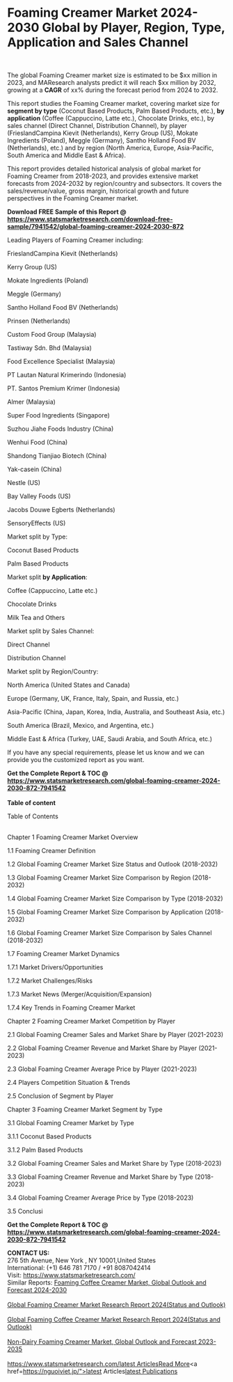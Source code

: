 <h1>Foaming Creamer Market 2024-2030 Global by Player, Region, Type, Application and Sales Channel</h1><br/><p>The global Foaming Creamer market size is estimated to be $xx million in 2023, and MAResearch analysts predict it will reach $xx million by 2032, growing at a <strong>CAGR</strong> of xx% during the forecast period from 2024 to 2032.</p><p>This report studies the Foaming Creamer market, covering market size for <strong>segment by type</strong> (Coconut Based Products, Palm Based Products, etc.), <strong>by application</strong> (Coffee (Cappuccino, Latte etc.), Chocolate Drinks, etc.), by sales channel (Direct Channel, Distribution Channel), by player (FrieslandCampina Kievit (Netherlands), Kerry Group (US), Mokate Ingredients (Poland), Meggle (Germany), Santho Holland Food BV (Netherlands), etc.) and by region (North America, Europe, Asia-Pacific, South America and Middle East & Africa).</p><p>This report provides detailed historical analysis of global market for Foaming Creamer from 2018-2023, and provides extensive market forecasts from 2024-2032 by region/country and subsectors. It covers the sales/revenue/value, gross margin, historical growth and future perspectives in the Foaming Creamer market.</p><p><strong>Download FREE Sample of this Report @ <a href="https://www.statsmarketresearch.com/download-free-sample/7941542/global-foaming-creamer-2024-2030-872">https://www.statsmarketresearch.com/download-free-sample/7941542/global-foaming-creamer-2024-2030-872</a></strong></p><p>Leading Players of Foaming Creamer including:</p><p>FrieslandCampina Kievit (Netherlands)</p><p>Kerry Group (US)</p><p>Mokate Ingredients (Poland)</p><p>Meggle (Germany)</p><p>Santho Holland Food BV (Netherlands)</p><p>Prinsen (Netherlands)</p><p>Custom Food Group (Malaysia)</p><p>Tastiway Sdn. Bhd (Malaysia)</p><p>Food Excellence Specialist (Malaysia)</p><p>PT Lautan Natural Krimerindo (Indonesia)</p><p>PT. Santos Premium Krimer (Indonesia)</p><p>Almer (Malaysia)</p><p>Super Food Ingredients (Singapore)</p><p>Suzhou Jiahe Foods Industry (China)</p><p>Wenhui Food (China)</p><p>Shandong Tianjiao Biotech (China)</p><p>Yak-casein (China)</p><p>Nestle (US)</p><p>Bay Valley Foods (US)</p><p>Jacobs Douwe Egberts (Netherlands)</p><p>SensoryEffects (US)</p><p>Market split by Type:</p><p>Coconut Based Products</p><p>Palm Based Products</p><p>Market split <strong>by Application</strong>:</p><p>Coffee (Cappuccino, Latte etc.)</p><p>Chocolate Drinks</p><p>Milk Tea and Others</p><p>Market split by Sales Channel:</p><p>Direct Channel</p><p>Distribution Channel</p><p>Market split by Region/Country:</p><p>North America (United States and Canada)</p><p>Europe (Germany, UK, France, Italy, Spain, and Russia, etc.)</p><p>Asia-Pacific (China, Japan, Korea, India, Australia, and Southeast Asia, etc.)</p><p>South America (Brazil, Mexico, and Argentina, etc.)</p><p>Middle East & Africa (Turkey, UAE, Saudi Arabia, and South Africa, etc.)</p><p>If you have any special requirements, please let us know and we can provide you the customized report as you want.</p><div><b>Get the Complete Report & TOC @ <a href="https://www.statsmarketresearch.com/global-foaming-creamer-2024-2030-872-7941542">https://www.statsmarketresearch.com/global-foaming-creamer-2024-2030-872-7941542</a></b></div><br><b>Table of content</b><p>Table of Contents<br />
 
 <br />
 
 Chapter 1 Foaming Creamer Market Overview<br />
 
  1.1 Foaming Creamer Definition<br />
 
  1.2 Global Foaming Creamer Market Size Status and Outlook (2018-2032)<br />
 
  1.3 Global Foaming Creamer Market Size Comparison by Region (2018-2032)<br />
 
  1.4 Global Foaming Creamer Market Size Comparison by Type (2018-2032)<br />
 
  1.5 Global Foaming Creamer Market Size Comparison by Application (2018-2032)<br />
 
  1.6 Global Foaming Creamer Market Size Comparison by Sales Channel (2018-2032)<br />
 
  1.7 Foaming Creamer Market Dynamics<br />
 
  1.7.1 Market Drivers/Opportunities<br />
 
  1.7.2 Market Challenges/Risks<br />
 
  1.7.3 Market News (Merger/Acquisition/Expansion)<br />
 
  1.7.4 Key Trends in Foaming Creamer Market<br />
 
 Chapter 2 Foaming Creamer Market Competition by Player<br />
 
  2.1 Global Foaming Creamer Sales and Market Share by Player (2021-2023)<br />
 
  2.2 Global Foaming Creamer Revenue and Market Share by Player (2021-2023)<br />
 
  2.3 Global Foaming Creamer Average Price by Player (2021-2023)<br />
 
  2.4 Players Competition Situation & Trends<br />
 
  2.5 Conclusion of Segment by Player<br />
 
 Chapter 3 Foaming Creamer Market Segment by Type<br />
 
  3.1 Global Foaming Creamer Market by Type<br />
 
  3.1.1 Coconut Based Products<br />
 
  3.1.2 Palm Based Products<br />
 
  3.2 Global Foaming Creamer Sales and Market Share by Type (2018-2023)<br />
 
  3.3 Global Foaming Creamer Revenue and Market Share by Type (2018-2023)<br />
 
  3.4 Global Foaming Creamer Average Price by Type (2018-2023)<br />
 
  3.5 Conclusi<br><div><b>Get the Complete Report & TOC @ <a href="https://www.statsmarketresearch.com/global-foaming-creamer-2024-2030-872-7941542">https://www.statsmarketresearch.com/global-foaming-creamer-2024-2030-872-7941542</a></b></div></p> <b>CONTACT US:</b><br>276 5th Avenue, New York , NY 10001,United States<br>International: (+1) 646 781 7170 / +91 8087042414<br>Visit: <a href="https://www.statsmarketresearch.com/">https://www.statsmarketresearch.com/</a><br>Similar Reports: <a href="https://www.statsmarketresearch.com/global-foaming-creamer-2024-2030-872-7941542">Foaming Coffee Creamer Market, Global Outlook and Forecast 2024-2030</a><br/><br/><a href="https://www.statsmarketresearch.com/global-foaming-creamer-2024-2030-872-7941542">Global Foaming Creamer Market Research Report 2024(Status and Outlook)</a><br/><br/><a href="https://www.statsmarketresearch.com/global-foaming-creamer-2024-2030-872-7941542">Global Foaming Coffee Creamer Market Research Report 2024(Status and Outlook)</a><br/><br/><a href="https://www.statsmarketresearch.com/global-foaming-creamer-2024-2030-872-7941542">Non-Dairy Foaming Creamer Market, Global Outlook and Forecast 2023-2035</a><br/><br/><a href="https://gyeongbokgung.com">https://www.statsmarketresearch.com/</a><a href="https://hallyeomaritime.com">latest Articles</a><a href="https://jingwansa.com">Read More</a><a href=https://nguoiviet.jp/">latest Articles</a><a href="https://www.intelmarketresearch.com/">latest Publications</a>